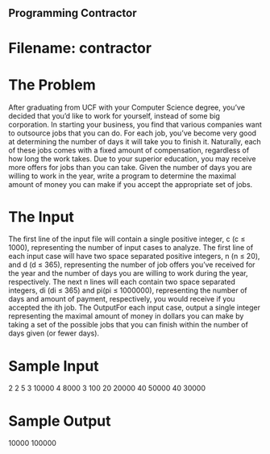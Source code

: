 ## Programming Contractor
# Filename: contractor

# The Problem
After graduating from UCF with your Computer Science degree, you’ve decided that you’d like
to work for yourself, instead of some big corporation. In starting your business, you find 
that various companies want to outsource jobs that you can do. For each job, you’ve become 
very good at determining the number of days it will take you to finish it. Naturally, each 
of these jobs comes with a fixed amount of compensation, regardless of how long the work takes.
Due to your superior education, you may receive more offers for jobs than you can take. Given 
the number of days you are willing to work in the year, write a program to determine the maximal
amount of money you can make if you accept the appropriate set of jobs.

# The Input
The first line of the input file will contain a single positive integer, c (c ≤ 1000), 
representing the number of input cases to analyze. The first line of each input case will
have two space separated positive integers, n (n ≤ 20), and d (d ≤ 365), representing the 
number of job offers you’ve received for the year and the number of days you are willing to 
work during the year, respectively.  The next n lines will each contain two space separated 
integers, di (di ≤ 365) and  pi(pi ≤ 1000000), representing the number of days and amount of
payment, respectively, you would receive if you accepted the ith job. The OutputFor each input
case, output a single integer representing the maximal amount of money in dollars you can make
by taking a set of the possible jobs that you can finish within the number of days given (or fewer days).

# Sample Input
2 
2 5 
3 10000 
4 8000 
3 100 
20 20000 
40 50000 
40 30000

# Sample Output
10000 
100000
     
